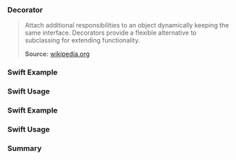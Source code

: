 ### Decorator

> Attach additional responsibilities to an object dynamically keeping the same interface. Decorators provide a flexible alternative to subclassing for extending functionality.
>
>**Source:** [wikipedia.org](https://en.wikipedia.org/wiki/Decorator_pattern)

### Swift Example

### Swift Usage

### Swift Example

### Swift Usage

### Summary